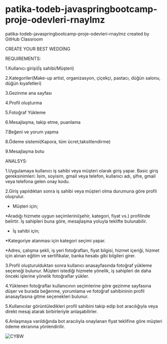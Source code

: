 # patika-todeb-javaspringbootcamp-proje-odevleri-rnaylmz
patika-todeb-javaspringbootcamp-proje-odevleri-rnaylmz created by GitHub Classroom


CREATE YOUR BEST WEDDİNG

REQUIREMENTS:

1.Kullanıcı girişi(İş sahibi/Müşteri)

2.Kategoriler(Make-up artist, organizasyon, çiçekçi, pastacı, düğün salonu, düğün kıyafetleri)

3.Gezinme ana sayfası

4.Profil oluşturma

5.Fotoğraf Yükleme

6.Mesajlaşma, takip etme, puanlama

7.Beğeni ve yorum yapma

8.Ödeme sistemi(Kapora, tüm ücret,taksitlendirme)

9.Mesajlaşma botu

ANALSYS:

1.Uygulamaya kullanıcı iş sahibi veya müşteri olarak giriş yapar.
Basic giriş gereksinimleri: İsim, soyisim, gmail veya telefon, kullanıcı adı, şifre, gmail veya telefona gelen onay kodu. 

2.Giriş yapıldıktan sonra iş sahibi veya müşteri olma durumuna göre profil oluşrulur.

- Müşteri için;

*Aradığı hizmete uygun seçimlerini(şehir, kategori, fiyat vs.) profilinde belirtir. İş sahipleri buna göre, mesajlaşma yoluyla teklifte bulunabilir.

- İş sahibi için;

*Kategoriye atanması için kategori seçimi yapar.

*Adres, çalışma şekli, iş yeri fotoğrafları, fiyat bilgisi, hizmet içeriği, hizmet için alınan eğitim ve sertifikalar, banka hesabı gibi bilgileri girer.

3.Profil oluşturulduktan sonra kullanıcı anasayfasında fotoğraf yükleme seçeneği bulunur. Müşteri istediği hizmete yönelik, iş sahipleri de daha önceki işlerine yönelik fotoğraflar yükler.

4.Yüklenen fotoğraflar kullanıcının seçimlerine göre gezinme sayfasına düşer ve burada beğenme, yorumlama ve fotoğraf sahibininin profil anasayfasına gitme seçenekleri bulunur.

5.Kullanıcılar görüntüledikleri profil sahibini takip edip bot aracılığıyla veya direkt mesaj atarak birbirleriyle anlaşabilirler.

6.Anlaşmaya varıldığında bot aracılıyla onaylanan fiyat teklifine göre müşteri ödeme ekranına yönlendirilir.

![CYBW](https://user-images.githubusercontent.com/82233346/180484284-6f7f19df-f070-473a-a5cd-dd498e46016c.png)

